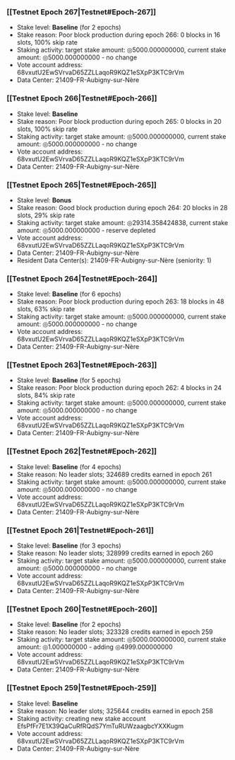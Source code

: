 ### [[Testnet Epoch 267|Testnet#Epoch-267]]
* Stake level: **Baseline** (for 2 epochs)
* Stake reason: Poor block production during epoch 266: 0 blocks in 16 slots, 100% skip rate
* Staking activity: target stake amount: ◎5000.000000000, current stake amount: ◎5000.000000000 - no change
* Vote account address: 68vxutU2EwSVrvaD65ZZLLaqoR9KQZ1eSXpP3KTC9rVm
* Data Center: 21409-FR-Aubigny-sur-Nère
### [[Testnet Epoch 266|Testnet#Epoch-266]]
* Stake level: **Baseline**
* Stake reason: Poor block production during epoch 265: 0 blocks in 20 slots, 100% skip rate
* Staking activity: target stake amount: ◎5000.000000000, current stake amount: ◎5000.000000000 - no change
* Vote account address: 68vxutU2EwSVrvaD65ZZLLaqoR9KQZ1eSXpP3KTC9rVm
* Data Center: 21409-FR-Aubigny-sur-Nère
### [[Testnet Epoch 265|Testnet#Epoch-265]]
* Stake level: **Bonus**
* Stake reason: Good block production during epoch 264: 20 blocks in 28 slots, 29% skip rate
* Staking activity: target stake amount: ◎29314.358424838, current stake amount: ◎5000.000000000 - reserve depleted
* Vote account address: 68vxutU2EwSVrvaD65ZZLLaqoR9KQZ1eSXpP3KTC9rVm
* Data Center: 21409-FR-Aubigny-sur-Nère
* Resident Data Center(s): 21409-FR-Aubigny-sur-Nère (seniority: 1)
### [[Testnet Epoch 264|Testnet#Epoch-264]]
* Stake level: **Baseline** (for 6 epochs)
* Stake reason: Poor block production during epoch 263: 18 blocks in 48 slots, 63% skip rate
* Staking activity: target stake amount: ◎5000.000000000, current stake amount: ◎5000.000000000 - no change
* Vote account address: 68vxutU2EwSVrvaD65ZZLLaqoR9KQZ1eSXpP3KTC9rVm
* Data Center: 21409-FR-Aubigny-sur-Nère
### [[Testnet Epoch 263|Testnet#Epoch-263]]
* Stake level: **Baseline** (for 5 epochs)
* Stake reason: Poor block production during epoch 262: 4 blocks in 24 slots, 84% skip rate
* Staking activity: target stake amount: ◎5000.000000000, current stake amount: ◎5000.000000000 - no change
* Vote account address: 68vxutU2EwSVrvaD65ZZLLaqoR9KQZ1eSXpP3KTC9rVm
* Data Center: 21409-FR-Aubigny-sur-Nère
### [[Testnet Epoch 262|Testnet#Epoch-262]]
* Stake level: **Baseline** (for 4 epochs)
* Stake reason: No leader slots; 324689 credits earned in epoch 261
* Staking activity: target stake amount: ◎5000.000000000, current stake amount: ◎5000.000000000 - no change
* Vote account address: 68vxutU2EwSVrvaD65ZZLLaqoR9KQZ1eSXpP3KTC9rVm
* Data Center: 21409-FR-Aubigny-sur-Nère
### [[Testnet Epoch 261|Testnet#Epoch-261]]
* Stake level: **Baseline** (for 3 epochs)
* Stake reason: No leader slots; 328999 credits earned in epoch 260
* Staking activity: target stake amount: ◎5000.000000000, current stake amount: ◎5000.000000000 - no change
* Vote account address: 68vxutU2EwSVrvaD65ZZLLaqoR9KQZ1eSXpP3KTC9rVm
* Data Center: 21409-FR-Aubigny-sur-Nère
### [[Testnet Epoch 260|Testnet#Epoch-260]]
* Stake level: **Baseline** (for 2 epochs)
* Stake reason: No leader slots; 323328 credits earned in epoch 259
* Staking activity: target stake amount: ◎5000.000000000, current stake amount: ◎1.000000000 - adding ◎4999.000000000
* Vote account address: 68vxutU2EwSVrvaD65ZZLLaqoR9KQZ1eSXpP3KTC9rVm
* Data Center: 21409-FR-Aubigny-sur-Nère
### [[Testnet Epoch 259|Testnet#Epoch-259]]
* Stake level: **Baseline**
* Stake reason: No leader slots; 325644 credits earned in epoch 258
* Staking activity: creating new stake account EfsPfFr7E1X39QaCuRfRQdS7YmTuRUWzaagbcYXXKugm
* Vote account address: 68vxutU2EwSVrvaD65ZZLLaqoR9KQZ1eSXpP3KTC9rVm
* Data Center: 21409-FR-Aubigny-sur-Nère